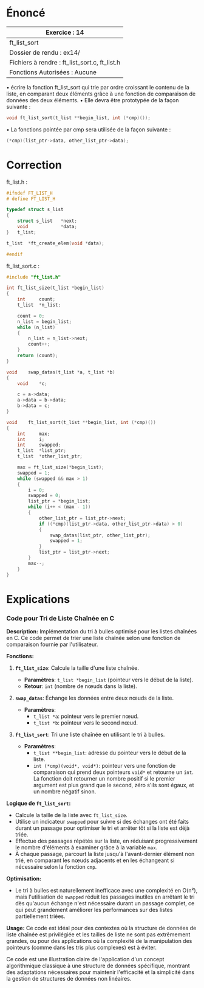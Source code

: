 # Énoncé

| Exercice : 14                                 |
| --------------------------------------------- |
| ft_list_sort                                  |
| Dossier de rendu : ex14/                      |
| Fichiers à rendre : ft_list_sort.c, ft_list.h |
| Fonctions Autorisées : Aucune                 |
• écrire la fonction ft_list_sort qui trie par ordre croissant le contenu de la liste,
en comparant deux éléments grâce à une fonction de comparaison de données des deux éléments.
• Elle devra être prototypée de la façon suivante :
```C
void ft_list_sort(t_list **begin_list, int (*cmp)());
```
• La fonctions pointée par cmp sera utilisée de la façon suivante :
```C
(*cmp)(list_ptr->data, other_list_ptr->data);
```
# Correction
ft_list.h :
```C
#ifndef FT_LIST_H
# define FT_LIST_H

typedef struct s_list
{
	struct s_list	*next;
	void			*data;
}	t_list;

t_list	*ft_create_elem(void *data);

#endif
```

ft_list_sort.c :
```C
#include "ft_list.h"

int	ft_list_size(t_list *begin_list)
{
	int		count;
	t_list	*n_list;

	count = 0;
	n_list = begin_list;
	while (n_list)
	{
		n_list = n_list->next;
		count++;
	}
	return (count);
}

void	swap_datas(t_list *a, t_list *b)
{
	void	*c;

	c = a->data;
	a->data = b->data;
	b->data = c;
}

void	ft_list_sort(t_list **begin_list, int (*cmp)())
{
	int		max;
	int		i;
	int		swapped;
	t_list	*list_ptr;
	t_list	*other_list_ptr;

	max = ft_list_size(*begin_list);
	swapped = 1;
	while (swapped && max > 1)
	{
		i = 0;
		swapped = 0;
		list_ptr = *begin_list;
		while (i++ < (max - 1))
		{
			other_list_ptr = list_ptr->next;
			if ((*cmp)(list_ptr->data, other_list_ptr->data) > 0)
			{
				swap_datas(list_ptr, other_list_ptr);
				swapped = 1;
			}
			list_ptr = list_ptr->next;
		}
		max--;
	}
}
```
# Explications


### Code pour Tri de Liste Chaînée en C

**Description:**
Implémentation du tri à bulles optimisé pour les listes chaînées en C. Ce code permet de trier une liste chaînée selon une fonction de comparaison fournie par l'utilisateur. 

**Fonctions:**
1. **`ft_list_size`**: Calcule la taille d'une liste chaînée.
   - **Paramètres**: `t_list *begin_list` (pointeur vers le début de la liste).
   - **Retour**: `int` (nombre de nœuds dans la liste).

2. **`swap_datas`**: Échange les données entre deux nœuds de la liste.
   - **Paramètres**:
     - `t_list *a`: pointeur vers le premier nœud.
     - `t_list *b`: pointeur vers le second nœud.

3. **`ft_list_sort`**: Tri une liste chaînée en utilisant le tri à bulles.
   - **Paramètres**:
     - `t_list **begin_list`: adresse du pointeur vers le début de la liste.
     - `int (*cmp)(void*, void*)`: pointeur vers une fonction de comparaison qui prend deux pointeurs `void*` et retourne un `int`. La fonction doit retourner un nombre positif si le premier argument est plus grand que le second, zéro s'ils sont égaux, et un nombre négatif sinon.

**Logique de `ft_list_sort`:**
- Calcule la taille de la liste avec `ft_list_size`.
- Utilise un indicateur `swapped` pour suivre si des échanges ont été faits durant un passage pour optimiser le tri et arrêter tôt si la liste est déjà triée.
- Effectue des passages répétés sur la liste, en réduisant progressivement le nombre d'éléments à examiner grâce à la variable `max`.
- À chaque passage, parcourt la liste jusqu'à l'avant-dernier élément non trié, en comparant les nœuds adjacents et en les échangeant si nécessaire selon la fonction `cmp`.

**Optimisation:**
- Le tri à bulles est naturellement inefficace avec une complexité en O(n²), mais l'utilisation de `swapped` réduit les passages inutiles en arrêtant le tri dès qu'aucun échange n'est nécessaire durant un passage complet, ce qui peut grandement améliorer les performances sur des listes partiellement triées.

**Usage:**
Ce code est idéal pour des contextes où la structure de données de liste chaînée est privilégiée et les tailles de liste ne sont pas extrêmement grandes, ou pour des applications où la complexité de la manipulation des pointeurs (comme dans les tris plus complexes) est à éviter.


Ce code est une illustration claire de l'application d'un concept algorithmique classique à une structure de données spécifique, montrant des adaptations nécessaires pour maintenir l'efficacité et la simplicité dans la gestion de structures de données non linéaires.